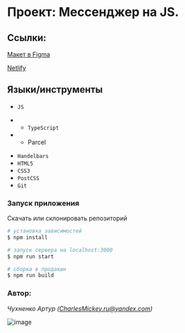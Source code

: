 # Проект: Мессенджер на JS.

## Ссылки:
[Макет в Figma](https://sprightly-capybara-7c09e8.netlify.app/)

[Netlify](https://sprightly-capybara-7c09e8.netlify.app/)


## Языки/инструменты
* `JS`
- * `TypeScript`
- * Parcel


* `Handelbars`
* `HTML5`
* `CSS3`
* `PostCSS`
* `Git`



### Запуск приложения
Скачать или склонировать репозиторий
```sh
# установка зависимостей
$ npm install

# запуск сервера на localhost:3000
$ npm run start

# сборка в продакшн
$ npm run build

```

### Автор:
*Чухненко Артур
(CharlesMickey.ru@yandex.com)*

![image](https://user-images.githubusercontent.com/50279935/179562735-e885be01-485d-4c60-a6d7-cee171ec6301.png)

